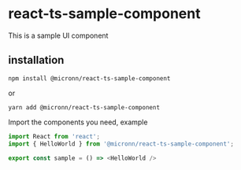 # react-ts-sample-component
This is a sample UI component

## installation
```angular2html
npm install @micronn/react-ts-sample-component
```
or
```shell
yarn add @micronn/react-ts-sample-component
```

Import the components you need, example

```javascript
import React from 'react';
import { HelloWorld } from '@micronn/react-ts-sample-component';

export const sample = () => <HelloWorld />
```
